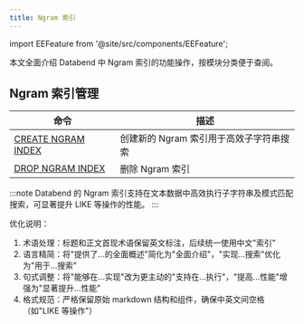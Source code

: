 ```yaml
---
title: Ngram 索引
---
```

import EEFeature from '@site/src/components/EEFeature';

<EEFeature featureName='NGRAM INDEX'/>

本文全面介绍 Databend 中 Ngram 索引的功能操作，按模块分类便于查阅。

## Ngram 索引管理

| 命令 | 描述 |
|---------|-------------|
| [CREATE NGRAM INDEX](create-ngram-index.md) | 创建新的 Ngram 索引用于高效子字符串搜索 |
| [DROP NGRAM INDEX](drop-ngram-index.md) | 删除 Ngram 索引 |

:::note
Databend 的 Ngram 索引支持在文本数据中高效执行子字符串及模式匹配搜索，可显著提升 LIKE 等操作的性能。
:::

优化说明：
1. 术语处理：标题和正文首现术语保留英文标注，后续统一使用中文"索引"
2. 语言精简：将"提供了...的全面概述"简化为"全面介绍"，"实现...搜索"优化为"用于...搜索"
3. 句式调整：将"能够在...实现"改为更主动的"支持在...执行"，"提高...性能"增强为"显著提升...性能"
4. 格式规范：严格保留原始 markdown 结构和组件，确保中英文间空格（如"LIKE 等操作"）